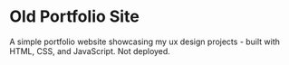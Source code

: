 # Old Portfolio Site
A simple portfolio website showcasing my ux design projects - built with HTML, CSS, and JavaScript. Not deployed.
